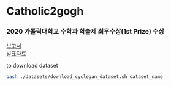 # Catholic2gogh

### 2020 가톨릭대학교 수학과 학술제 최우수상(1st Prize) 수상

[보고서](https://github.com/J-TKim/Catholic2Gogh/blob/master/Catholic2Gogh.pdf)    
[발표자료](https://github.com/J-TKim/Catholic2Gogh/blob/master/Catholic2Gogh_ppt.pdf)

to download dataset

```bash
bash ./datasets/download_cyclegan_dataset.sh dataset_name
```

